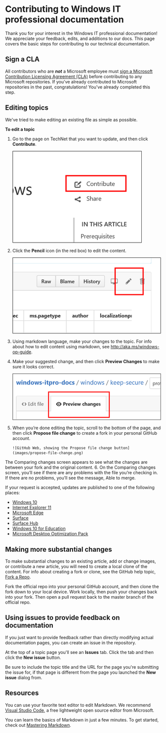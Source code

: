 # Contributing to Windows IT professional documentation

Thank you for your interest in the Windows IT professional documentation! We appreciate your feedback, edits, and additions to our docs.
This page covers the basic steps for contributing to our technical documentation.

## Sign a CLA

All contributors who are ***not*** a Microsoft employee must [sign a Microsoft Contribution Licensing Agreement (CLA)](https://cla.microsoft.com/) before contributing to any Microsoft repositories. 
If you've already contributed to Microsoft repositories in the past, congratulations! 
You've already completed this step.

## Editing topics

We've tried to make editing an existing file as simple as possible. 

**To edit a topic**
1.	Go to the page on TechNet that you want to update, and then click **Contribute**.

       ![GitHub Web, showing the Contribute link](images/contribute-link.png)

2.	Click the **Pencil** icon (in the red box) to edit the content.

       ![GitHub Web, showing the Pencil icon in the red box](images/pencil-icon.png)

3.	Using markdown language, make your changes to the topic. For info about how to edit content using markdown, see http://aka.ms/windows-op-guide.

4.	Make your suggested change, and then click **Preview Changes** to make sure it looks correct.

       ![GitHub Web, showing the Preview Changes tab](images/preview-changes.png)

5. When you’re done editing the topic, scroll to the bottom of the page, and then click **Propose file change** to create a fork in your personal GitHub account.

       ![GitHub Web, showing the Propose file change button](images/propose-file-change.png)

The Comparing changes screen appears to see what the changes are between your fork and the original content.
6.	On the Comparing changes screen, you’ll see if there are any problems with the file you’re checking in.
If there are no problems, you’ll see the message, Able to merge.


If your request is accepted, updates are published to one of the following places:

- [Windows 10](https://technet.microsoft.com/itpro/windows)
- [Internet Explorer 11](https://technet.microsoft.com/itpro/internet-explorer)
- [Microsoft Edge](https://technet.microsoft.com/itpro/microsoft-edge)
- [Surface](https://technet.microsoft.com/itpro/surface)
- [Surface Hub](https://technet.microsoft.com/itpro/surface-hub)
- [Windows 10 for Education](https://technet.microsoft.com/edu/windows)
- [Microsoft Desktop Optimization Pack](https://technet.microsoft.com/itpro/mdop) 

## Making more substantial changes

To make substantial changes to an existing article, add or change images, or contribute a new article, you will need to create a local clone of the content. 
For info about creating a fork or clone, see the GitHub help topic, [Fork a Repo](https://help.github.com/articles/fork-a-repo/).

Fork the official repo into your personal GitHub account, and then clone the fork down to your local device.  Work locally, then push your changes back into your fork.  Then open a pull request back to the master branch of the official repo.

## Using issues to provide feedback on documentation

If you just want to provide feedback rather than directly modifying actual documentation pages, you can create an issue in the repository.

At the top of a topic page you'll see an **Issues** tab. Click the tab and then click the **New issue** button. 

Be sure to include the topic title and the URL for the page you're submitting the issue for, if that page is different from the page you launched the **New issue** dialog from.  

## Resources

You can use your favorite text editor to edit Markdown.  We recommend [Visual Studio Code](https://code.visualstudio.com/), a free lightweight open source editor from Microsoft.

You can learn the basics of Markdown in just a few minutes.  To get started, check out [Mastering Markdown](https://guides.github.com/features/mastering-markdown/).

